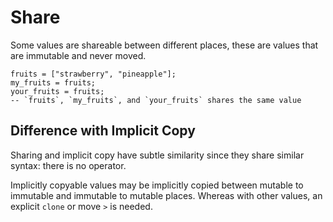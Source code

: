 # Share

Some values are shareable between different places, these are values that are immutable and never moved.

```butter
fruits = ["strawberry", "pineapple"];
my_fruits = fruits;
your_fruits = fruits;
-- `fruits`, `my_fruits`, and `your_fruits` shares the same value
```

## Difference with Implicit Copy

Sharing and implicit copy have subtle similarity since they share similar syntax: there is no operator.

Implicitly copyable values may be implicitly copied between mutable to immutable and immutable to mutable places. Whereas with other values, an explicit `clone` or move `>` is needed.
